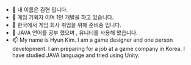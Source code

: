 - 👋 내 이름은 김현 입니다.
- 👀 게임 기획자 이며 1인 개발을 하고 있습니다. 
- 🌱 한국에서 게임 회사 취업을 위해 준비중 입니다.
- 💞️ JAVA 언어를 공부 했으며 , 유니티를 사용해 봤습니다.
- 📫 My name is Hyun Kim.
   I am a game designer and one person development.
   I am preparing for a job at a game company in Korea.
   I have studied JAVA language and tried using Unity.
